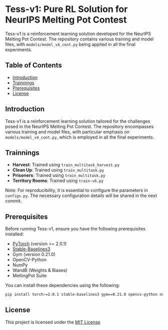 # Tess-v1: Pure RL Solution for NeurIPS Melting Pot Contest

Tess-v1 is a reinforcement learning solution developed for the NeurIPS Melting Pot Contest. The repository contains various training and model files, with `models/model_v4_cont.py` being applied in all the final experiments.

## Table of Contents

- [Introduction](#introduction)
- [Trainnings](#trainnings)
- [Prerequisites](#prerequisites)
- [License](#license)

## Introduction

Tess-v1 is a reinforcement learning solution tailored for the challenges posed in the NeurIPS Melting Pot Contest. The repository encompasses various training and model files, with particular emphasis on `models/model_v4_cont.py`, which is employed in all the final experiments.

## Trainnings

- **Harvest**: Trained using `train_multitask_harvest.py`
- **Clean Up**: Trained using `train_multitask.py`
- **Prisoners**: Trained using `train_multitask.py`
- **Territory Rooms**: Trained using `train-v6.py`

Note: For reproducibility, it is essential to configure the parameters in `configs.py`. The necessary configuration details will be shared in the next commit.

## Prerequisites

Before running Tess-v1, ensure you have the following prerequisites installed:

- [PyTorch](https://pytorch.org/) (version >= 2.0.1)
- [Stable-Baselines3](https://github.com/DLR-RM/stable-baselines3)
- Gym (version 0.21.0)
- OpenCV-Python
- NumPy
- WandB (Weights & Biases)
- MeltingPot Suite

You can install these dependencies using the following:

```bash
pip install torch>=2.0.1 stable-baselines3 gym==0.21.0 opencv-python numpy wandb dm-meltingpot
```
## License

This project is licensed under the [MIT License](https://github.com/utkuearas/MeltingPot-Tess-v1/LICENSE.md)



